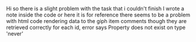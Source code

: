 Hi 
so there is a slight problem with the task that i couldn't finish 
I wrote a note inside the code
or here it is for reference
there seems to be a problem with html code rendering data to the giph item comments
though they are retrieved correctly for each id, error says Property does not exist on type 'never'
      
